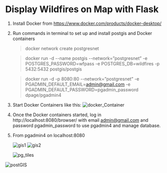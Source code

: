 
# Display Wildfires on Map with Flask 


1. Install Docker from https://www.docker.com/products/docker-desktop/
2. Run commands in terminal to set up and install postgis and Docker containers   
    >docker network create postgresnet

    >docker run -d --name postgis --network=”postgresnet” -e POSTGRES_PASSWORD=wfpass -e POSTGRES_DB=wildfires -p 5432:5432 postgis/postgis

    >docker run -d -p 8080:80 --network=”postgresnet” -e PGADMIN_DEFAULT_EMAIL=admin@gmail.com -e PGADMIN_DEFAULT_PASSWORD=pgadmin_password dpage/pgadmin4

3. Start Docker Containers like this:
![docker_Container](https://github.com/daniel2036/disProject/assets/71909361/f0dbafb0-bb36-428c-800a-105ce369c38c)

4. Once the Docker containers started, log in http://localhost:8080/browser/ with email admin@gmail.com and password pgadmin_password to use pgadmin4 and manage database.
5. From pgadmin4 on localhost:8080
   
    ![gis1](https://github.com/daniel2036/disProject/assets/71909361/892fe354-240d-40de-bdb9-229fee291e5f)
    ![gis2](https://github.com/daniel2036/disProject/assets/71909361/017006b9-ddde-4ce0-b038-eaf0d750cf6a)

   ![pg_tiles](https://github.com/daniel2036/disProject/assets/71909361/e86e13b0-2fe7-48ad-9311-6f48bca3c5ef)


![postGIS](https://github.com/daniel2036/disProject/assets/71909361/343c9617-592c-48e5-80a4-17e85e3fbd75)

